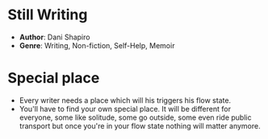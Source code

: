 # Still Writing
- **Author**: Dani Shapiro 
- **Genre**: Writing, Non-fiction, Self-Help, Memoir 

# Special place
- Every writer needs a place which will his triggers his flow state. 
- You'll have to find your own special place. It will be different for everyone, some like solitude, some go outside, some even ride public transport but once you're in your flow state nothing will matter anymore.